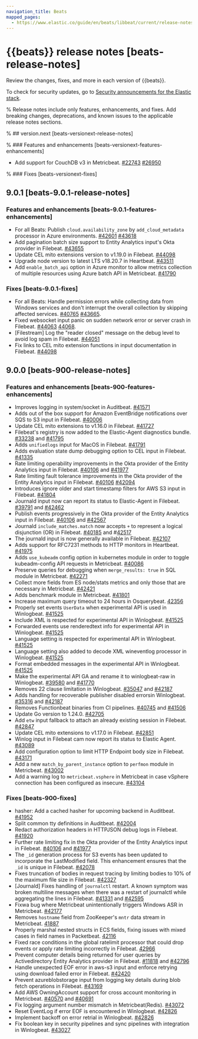 ```yaml
---
navigation_title: Beats
mapped_pages:
  - https://www.elastic.co/guide/en/beats/libbeat/current/release-notes.html
---
```


# {{beats}} release notes [beats-release-notes]
Review the changes, fixes, and more in each version of {{beats}}.

To check for security updates, go to [Security announcements for the Elastic stack](https://discuss.elastic.co/c/announcements/security-announcements/31).

% Release notes include only features, enhancements, and fixes. Add breaking changes, deprecations, and known issues to the applicable release notes sections.

% ## version.next [beats-versionext-release-notes]

% ### Features and enhancements [beats-versionext-features-enhancements]
* Add support for CouchDB v3 in Metricbeat. [#22743]({{beats-issue}}22743) [#26950]({{beats-pull}}4362695018)

% ### Fixes [beats-versionext-fixes]

## 9.0.1 [beats-9.0.1-release-notes]

### Features and enhancements [beats-9.0.1-features-enhancements]

* For all Beats: Publish `cloud.availability_zone` by `add_cloud_metadata` processor in Azure environments. [#42601]({{beats-issue}}42601) [#43618]({{beats-pull}}43618)
* Add pagination batch size support to Entity Analytics input's Okta provider in Filebeat. [#43655]({{beats-pull}}43655)
* Update CEL mito extensions version to v1.19.0 in Filebeat. [#44098]({{beats-pull}}44098)
* Upgrade node version to latest LTS v18.20.7 in Heartbeat. [#43511]({{beats-pull}}43511)
* Add `enable_batch_api` option in Azure monitor to allow metrics collection of multiple resources using Azure batch API in Metricbeat. [#41790]({{beats-pull}}41790)

### Fixes [beats-9.0.1-fixes]

* For all Beats: Handle permission errors while collecting data from Windows services and don't interrupt the overall collection by skipping affected services. [#40765]({{beats-issue}}40765) [#43665]({{beats-pull}}43665).
* Fixed websocket input panic on sudden network error or server crash in Filebeat. [#44063]({{beats-issue}}44063) [44068]({{beats-pull}}44068).
* [Filestream] Log the "reader closed" message on the debug level to avoid log spam in Filebeat. [#44051]({{beats-pull}}44051)
* Fix links to CEL mito extension functions in input documentation in Filebeat. [#44098]({{beats-pull}}44098)

## 9.0.0 [beats-900-release-notes]

### Features and enhancements [beats-900-features-enhancements]
* Improves logging in system/socket in Auditbeat. [#41571]({{beats-pull}}41571)
* Adds out of the box support for Amazon EventBridge notifications over SQS to S3 input in Filebeat. [#40006]({{beats-pull}}40006)
* Update CEL mito extensions to v1.16.0 in Filebeat. [#41727]({{beats-pull}}41727)
* Filebeat's registry is now added to the Elastic-Agent diagnostics bundle. [#33238]({{beats-issue}}33238) and [#41795]({{beats-pull}}41795)
* Adds `unifiedlogs` input for MacOS in Filebeat. [#41791]({{beats-pull}}41791)
* Adds evaluation state dump debugging option to CEL input in Filebeat. [#41335]({{beats-pull}}41335)
* Rate limiting operability improvements in the Okta provider of the Entity Analytics input in Filebeat. [#40106]({{beats-issue}}40106) and [#41977]({{beats-pull}}41977)
* Rate limiting fault tolerance improvements in the Okta provider of the Entity Analytics input in Filebeat. [#40106]({{beats-issue}}40106) [#42094]({{beats-pull}}42094)
* Introduces ignore older and start timestamp filters for AWS S3 input in Filebeat. [#41804]({{beats-pull}}41804)
* Journald input now can report its status to Elastic-Agent in Filebeat. [#39791]({{beats-issue}}39791) and [#42462]({{beats-pull}}42462)
* Publish events progressively in the Okta provider of the Entity Analytics input in Filebeat. [#40106]({{beats-issue}}40106) and [#42567]({{beats-pull}}42567)
* Journald `include_matches.match` now accepts `+` to represent a logical disjunction (OR) in Filebeat. [#40185]({{beats-issue}}40185) and #[42517]({{beats-pull}}42517)
* The journald input is now generally available in Filebeat. [#42107]({{beats-pull}}42107)
* Adds support for RFC7231 methods to HTTP monitors in Heartbeat. [#41975]({{beats-pull}}41975)
* Adds `use_kubeadm` config option in kubernetes module in order to toggle kubeadm-config API requests in Metricbeat. [#40086]({{beats-pull}}40086)
* Preserve queries for debugging when `merge_results: true` in SQL module in Metricbeat. [#42271]({{beats-pull}}42271)
* Collect more fields from ES node/stats metrics and only those that are necessary in Metricbeat. [#42421]({{beats-pull}}42421)
* Adds benchmark module in Metricbeat. [#41801]({{beats-pull}}41801)
* Increase maximum query timeout to 24 hours in Osquerybeat. [42356]({{beats-pull}}42356)
* Properly set events `UserData` when experimental API is used in Winlogbeat. [#41525]({{beats-pull}}41525)
* Include XML is respected for experimental API in Winlogbeat. [#41525]({{beats-pull}}41525)
* Forwarded events use renderedtext info for experimental API in Winlogbeat. [#41525]({{beats-pull}}41525)
* Language setting is respected for experimental API in Winlogbeat. [#41525]({{beats-pull}}41525)
* Language setting also added to decode XML wineventlog processor in Winlogbeat. [#41525]({{beats-pull}}41525)
* Format embedded messages in the experimental API in Winlogbeat. [#41525]({{beats-pull}}41525)
* Make the experimental API GA and rename it to winlogbeat-raw in Winlogbeat. [#39580]({{beats-issue}}39580) and [#41770]({{beats-pull}}41770)
* Removes 22 clause limitation in Winlogbeat. [#35047]({{beats-issue}}35047) and [#42187]({{beats-pull}}42187)
* Adds handling for recoverable publisher disabled errorsin Winlogbeat. [#35316]({{beats-issue}}35316) and [#42187]({{beats-pull}}42187)
* Removes Functionbeat binaries from CI pipelines. [#40745]({{beats-issue}}40745) and [#41506]({{beats-pull}}41506)
* Update Go version to 1.24.0. [#42705]({{beats-pull}}42705)
* Add `etw` input fallback to attach an already existing session in Filebeat. [#42847]({{beats-pull}}42847)
* Update CEL mito extensions to v1.17.0 in Filebeat. [#42851]({{beats-pull}}42851)
* Winlog input  in Filebeat cam now report its status to Elastic Agent. [#43089]({{beats-pull}}43089)
* Add configuration option to limit HTTP Endpoint body size in Filebeat. [#43171]({{beats-pull}}43171)
* Add a new `match_by_parent_instance` option to `perfmon` module in Metricbeat. [#43002]({{beats-pull}}43002)
* Add a warning log to `metricbeat.vsphere` in Metricbeat in case vSphere connection has been configured as insecure. [#43104]({{beats-pull}}43104)

### Fixes [beats-900-fixes]
* hasher: Add a cached hasher for upcoming backend in Auditbeat. [#41952]({{beats-pull}}41952)
* Split common tty definitions in Auditbeat. [#42004]({{beats-pull}}42004)
* Redact authorization headers in HTTPJSON debug logs in Filebeat. [#41920]({{beats-pull}}41920)
* Further rate limiting fix in the Okta provider of the Entity Analytics input in Filebeat. [#40106]({{beats-issue}}40106) and [#41977]({{beats-pull}}41977)
* The `_id` generation process for S3 events has been updated to incorporate the LastModified field. This enhancement ensures that the `_id` is unique in Filebeat. [#42078]({{beats-pull}}42078)
* Fixes truncation of bodies in request tracing by limiting bodies to 10% of the maximum file size in Filebeat. [#42327]({{beats-pull}}42327)
* [Journald] Fixes handling of `journalctl` restart. A known symptom was broken multiline messages when there was a restart of journalctl while aggregating the lines in Filebeat. [#41331]({{beats-issue}}41331) and [#42595]({{beats-pull}}42595)
* Fixwa bug where Metricbeat unintentionally triggers Windows ASR in Metricbeat. [#42177]({{beats-pull}}42177)
* Removes `hostname` field from ZooKeeper's `mntr` data stream in Metricbeat. [41887]({{beats-pull}}41887)
* Properly marshal nested structs in ECS fields, fixing issues with mixed cases in field names in Packetbeat. [42116]({{beats-pull}}42116)
* Fixed race conditions in the global ratelimit processor that could drop events or apply rate limiting incorrectly in Filebeat. [42966]({{beats-pull}}42966)
* Prevent computer details being returned for user queries by Activedirectory Entity Analytics provider in Filebeat. [#11818]({{beats-issue}}11818) and [#42796]({{beats-pull}}42796)
* Handle unexpected EOF error in aws-s3 input and enforce retrying using download failed error in Filebeat. [#42420]({{beats-pull}}42420)
* Prevent azureblobstorage input from logging key details during blob fetch operations in Filebeat. [#43169]({{beats-pull}}43169)
* Add AWS OwningAccount support for cross account monitoring in Metricbeat. [#40570]({{beats-issue}}40570) and [#40691]({{beats-pull}}40691)
* Fix logging argument number mismatch in Metricbeat(Redis). [#43072]({{beats-pull}}43072)
* Reset EventLog if error EOF is encountered in Winlogbeat. [#42826]({{beats-pull}}42826)
* Implement backoff on error retrial in Winlogbeat. [#42826]({{beats-pull}}42826)
* Fix boolean key in security pipelines and sync pipelines with integration in Winlogbeat. [#43027]({{beats-pull}}43027)
